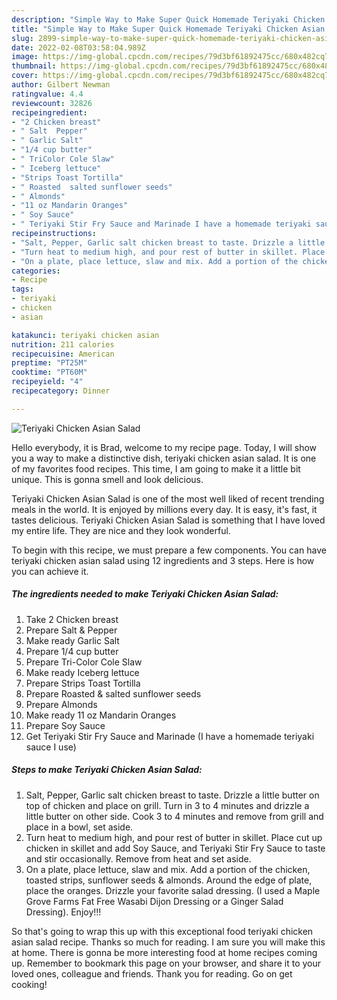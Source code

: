 ```yaml
---
description: "Simple Way to Make Super Quick Homemade Teriyaki Chicken Asian Salad"
title: "Simple Way to Make Super Quick Homemade Teriyaki Chicken Asian Salad"
slug: 2899-simple-way-to-make-super-quick-homemade-teriyaki-chicken-asian-salad
date: 2022-02-08T03:58:04.989Z
image: https://img-global.cpcdn.com/recipes/79d3bf61892475cc/680x482cq70/teriyaki-chicken-asian-salad-recipe-main-photo.jpg
thumbnail: https://img-global.cpcdn.com/recipes/79d3bf61892475cc/680x482cq70/teriyaki-chicken-asian-salad-recipe-main-photo.jpg
cover: https://img-global.cpcdn.com/recipes/79d3bf61892475cc/680x482cq70/teriyaki-chicken-asian-salad-recipe-main-photo.jpg
author: Gilbert Newman
ratingvalue: 4.4
reviewcount: 32826
recipeingredient:
- "2 Chicken breast"
- " Salt  Pepper"
- " Garlic Salt"
- "1/4 cup butter"
- " TriColor Cole Slaw"
- " Iceberg lettuce"
- "Strips Toast Tortilla"
- " Roasted  salted sunflower seeds"
- " Almonds"
- "11 oz Mandarin Oranges"
- " Soy Sauce"
- " Teriyaki Stir Fry Sauce and Marinade I have a homemade teriyaki sauce I use"
recipeinstructions:
- "Salt, Pepper, Garlic salt chicken breast to taste. Drizzle a little butter on top of chicken and place on grill. Turn in 3 to 4 minutes and drizzle a little butter on other side. Cook 3 to 4 minutes and remove from grill and place in a bowl, set aside."
- "Turn heat to medium high, and pour rest of butter in skillet. Place cut up chicken in skillet and add Soy Sauce, and Teriyaki Stir Fry Sauce to taste and stir occasionally. Remove from heat and set aside."
- "On a plate, place lettuce, slaw and mix. Add a portion of the chicken, toasted strips, sunflower seeds &amp; almonds. Around the edge of plate, place the oranges. Drizzle your favorite salad dressing. (I used a Maple Grove Farms Fat Free Wasabi Dijon Dressing or a Ginger Salad Dressing). Enjoy!!!"
categories:
- Recipe
tags:
- teriyaki
- chicken
- asian

katakunci: teriyaki chicken asian 
nutrition: 211 calories
recipecuisine: American
preptime: "PT25M"
cooktime: "PT60M"
recipeyield: "4"
recipecategory: Dinner

---
```



![Teriyaki Chicken Asian Salad](https://img-global.cpcdn.com/recipes/79d3bf61892475cc/680x482cq70/teriyaki-chicken-asian-salad-recipe-main-photo.jpg)

Hello everybody, it is Brad, welcome to my recipe page. Today, I will show you a way to make a distinctive dish, teriyaki chicken asian salad. It is one of my favorites food recipes. This time, I am going to make it a little bit unique. This is gonna smell and look delicious.



Teriyaki Chicken Asian Salad is one of the most well liked of recent trending meals in the world. It is enjoyed by millions every day. It is easy, it's fast, it tastes delicious. Teriyaki Chicken Asian Salad is something that I have loved my entire life. They are nice and they look wonderful.


To begin with this recipe, we must prepare a few components. You can have teriyaki chicken asian salad using 12 ingredients and 3 steps. Here is how you can achieve it.

<!--inarticleads1-->

##### The ingredients needed to make Teriyaki Chicken Asian Salad:

1. Take 2 Chicken breast
1. Prepare  Salt &amp; Pepper
1. Make ready  Garlic Salt
1. Prepare 1/4 cup butter
1. Prepare  Tri-Color Cole Slaw
1. Make ready  Iceberg lettuce
1. Prepare Strips Toast Tortilla
1. Prepare  Roasted &amp; salted sunflower seeds
1. Prepare  Almonds
1. Make ready 11 oz Mandarin Oranges
1. Prepare  Soy Sauce
1. Get  Teriyaki Stir Fry Sauce and Marinade (I have a homemade teriyaki sauce I use)




<!--inarticleads2-->

##### Steps to make Teriyaki Chicken Asian Salad:

1. Salt, Pepper, Garlic salt chicken breast to taste. Drizzle a little butter on top of chicken and place on grill. Turn in 3 to 4 minutes and drizzle a little butter on other side. Cook 3 to 4 minutes and remove from grill and place in a bowl, set aside.
1. Turn heat to medium high, and pour rest of butter in skillet. Place cut up chicken in skillet and add Soy Sauce, and Teriyaki Stir Fry Sauce to taste and stir occasionally. Remove from heat and set aside.
1. On a plate, place lettuce, slaw and mix. Add a portion of the chicken, toasted strips, sunflower seeds &amp; almonds. Around the edge of plate, place the oranges. Drizzle your favorite salad dressing. (I used a Maple Grove Farms Fat Free Wasabi Dijon Dressing or a Ginger Salad Dressing). Enjoy!!!




So that's going to wrap this up with this exceptional food teriyaki chicken asian salad recipe. Thanks so much for reading. I am sure you will make this at home. There is gonna be more interesting food at home recipes coming up. Remember to bookmark this page on your browser, and share it to your loved ones, colleague and friends. Thank you for reading. Go on get cooking!
